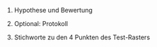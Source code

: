 1. Hypothese und Bewertung

2. Optional: Protokoll

3. Stichworte zu den 4 Punkten des Test-Rasters
